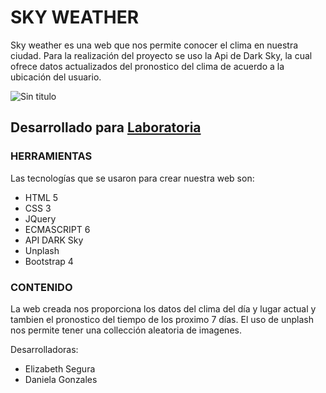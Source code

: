 # SKY WEATHER 
Sky weather es una web que nos permite conocer el clima en nuestra ciudad. Para la realización del proyecto se uso la Api de Dark Sky, la cual ofrece datos actualizados del pronostico del clima de acuerdo a la ubicación del usuario.

![Sin titulo](https://user-images.githubusercontent.com/32284212/38019951-9e92d878-323e-11e8-90d2-ba092ac9c2bf.png)

## Desarrollado para [Laboratoria](http://laboratoria.la) 

### HERRAMIENTAS  
Las tecnologías que se usaron para crear nuestra web son:
- HTML 5
- CSS 3
- JQuery
- ECMASCRIPT 6
- API DARK Sky
- Unplash
- Bootstrap 4

### CONTENIDO  
La web creada nos proporciona los datos del clima del día y lugar actual y tambien el pronostico del tiempo de los proximo 7 días. El uso de unplash nos permite tener una collección aleatoria de imagenes.


Desarrolladoras: 
- Elizabeth Segura
- Daniela Gonzales






  







